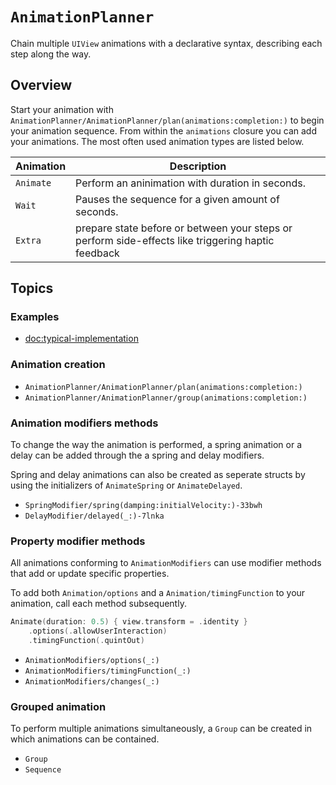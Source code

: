 # ``AnimationPlanner``

Chain multiple `UIView` animations with a declarative syntax, describing each step along the way.

## Overview

Start your animation with ``AnimationPlanner/AnimationPlanner/plan(animations:completion:)`` to begin your animation sequence. From within the `animations` closure you can add your animations.
The most often used animation types are listed below.

| Animation   | Description                                                                                         |
| ----------- | --------------------------------------------------------------------------------------------------- |
| ``Animate`` | Perform an aninimation with duration in seconds.                                                    |
| ``Wait``    | Pauses the sequence for a given amount of seconds.                                                  |
| ``Extra``   | prepare state before or between your steps or perform side-effects like triggering haptic feedback  |

## Topics

### Examples

- <doc:typical-implementation>

### Animation creation

- ``AnimationPlanner/AnimationPlanner/plan(animations:completion:)``
- ``AnimationPlanner/AnimationPlanner/group(animations:completion:)``

### Animation modifiers methods

To change the way the animation is performed, a spring animation or a delay can be added through the a spring and delay modifiers.

Spring and delay animations can also be created as seperate structs by using the initializers of ``AnimateSpring`` or ``AnimateDelayed``.

- ``SpringModifier/spring(damping:initialVelocity:)-33bwh``
- ``DelayModifier/delayed(_:)-7lnka``

### Property modifier methods

All animations conforming to ``AnimationModifiers`` can use modifier methods that add or update specific properties.

To add both ``Animation/options`` and a ``Animation/timingFunction`` to your animation, call each method subsequently. 
```swift
Animate(duration: 0.5) { view.transform = .identity }
    .options(.allowUserInteraction)
    .timingFunction(.quintOut)
```

- ``AnimationModifiers/options(_:)``
- ``AnimationModifiers/timingFunction(_:)``
- ``AnimationModifiers/changes(_:)``

### Grouped animation

To perform multiple animations simultaneously, a `Group` can be created in which animations can be contained.
- ``Group``
- ``Sequence``
